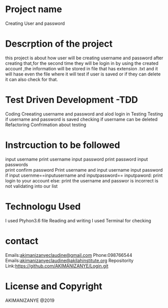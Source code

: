 # Project name
Creating User and password
# Descrption of the project
this project is about how  user will be creating username and password after creating that,for the second time they will be  login  in by using the created account ,the information will be stored in file  that has extension .txt and it will hase even the file where it will test if user is saved or if they can delete  it can also  check for that.
# Test Driven Development -TDD
Coding
Creeating username and password and alod login in
Testing
Testing if username and password is saved
checking if  username can be deleted
Refactoring
Confrimation about testing
# Instrcuction  to be followed
input username
print username
input password
print password
input passwords  
print confirm password
Print username and 
input username
input password
if input usernme==inputusername and inputpassword== inputpaword:
print  login to your account
else:
print the username and passwor is incorrect is not validating into our  list

# Technologu Used
I used  Ptyhon3.6
file Reading and writing
I used Terminal for checking
 # contact
 Emails:akimanizanyeclaudine@gmail.com
 Phone:098766544
 Emails:akimanizanyeclaudine@akilahinstitute.org
 Repositority Link:https://github.com/AKIMANIZANYE/Login.git
# License and Copyright
AKIMANIZANYE @2019

